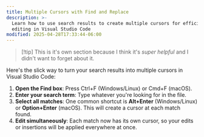 ```yaml
---
title: Multiple Cursors with Find and Replace
description: >-
  Learn how to use search results to create multiple cursors for efficient text
  editing in Visual Studio Code
modified: 2025-04-28T17:33:44-06:00
---
```


> [!tip] This is it's own section because I think it's _super helpful_ and I didn't want to forget about it.

Here's the slick way to turn your search results into multiple cursors in Visual Studio Code:

1. **Open the Find box**: Press Ctrl+F (Windows/Linux) or Cmd+F (macOS).
2. **Enter your search term**: Type whatever you're looking for in the file.
3. **Select all matches**: One common shortcut is **Alt+Enter** (Windows/Linux) or **Option+Enter** (macOS). This will create a cursor at each match found.
4. **Edit simultaneously**: Each match now has its own cursor, so your edits or insertions will be applied everywhere at once.
